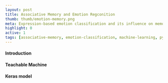 ```yaml
---
layout: post
title: Associative Memory and Emotion Regconition
thumb: thumb/emotion-memory.png
meta: Expression-based emotion classification and its influence on memory formation.   
highlight: 0
active: 1
tags: [associative-memory, emotion-classification, machine-learning, python]   
---
```


<h4>Introduction</h4>
<p></p>

<h4>Teachable Machine</h4>
<p></p>

<h4>Keras model</h4>
<p></p>



